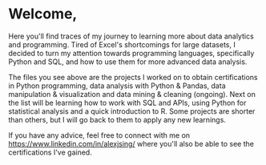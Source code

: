 # Welcome,

Here you'll find traces of my journey to learning more about data analytics and programming. Tired of Excel's shortcomings for large datasets, I decided to turn my attention towards programming languages, specifically Python and SQL, and how to use them for more advanced data analysis.

The files you see above are the projects I worked on to obtain certifications in Python programming, data analysis with Python & Pandas, data manipulation & visualization and data mining & cleaning (ongoing). Next on the list will be learning how to work with SQL and APIs, using Python for statistical analysis and a quick introduction to R. Some projects are shorter than others, but I will go back to them to apply any new learnings.

If you have any advice, feel free to connect with me on https://www.linkedin.com/in/alexjsing/ where you'll also be able to see the certifications I've gained.

